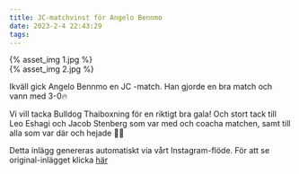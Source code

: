```yaml
---
title: JC-matchvinst för Angelo Bennmo
date: 2023-2-4 22:43:29
tags:
---
```

<div class="postId" style="display: none;">ID: 17872076735832994</div>



<div
class="postCarouselContainer"
carousel-children="2"
>

<div class="carouselChild">
{% asset_img 1.jpg %}
</div>


<div class="carouselChild">
{% asset_img 2.jpg %}
</div>









</div>


Ikväll gick Angelo Bennmo en JC -match. Han gjorde en bra match och vann med 3-0🔥

Vi vill tacka Bulldog Thaiboxning för en riktigt bra gala! Och stort tack till Leo Eshagi och Jacob Stenberg  som var med och coacha matchen, samt till alla som var där och hejade 👊🏼

<div class="automaticGeneratedPostDescription">
Detta inlägg genereras automatiskt via vårt Instagram-flöde. För att se original-inlägget klicka <a target="_blank" href="https://www.instagram.com/p/CoQYiRlDfSO/">här</a>
</div>
<br>

